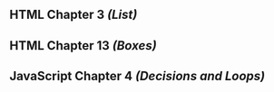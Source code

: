 ## HTML Chapter 3 *(List)*

## HTML Chapter 13 *(Boxes)*
  
## JavaScript Chapter 4 *(Decisions and Loops)*